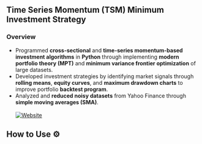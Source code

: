 ## Time Series Momentum (TSM) Minimum Investment Strategy
### Overview
- Programmed **cross-sectional** and **time-series momentum-based investment algorithms** in **Python** through implementing **modern portfolio theory (MPT)** and **minimum variance frontier optimization** of large datasets. 
- Developed investment strategies by identifying market signals through **rolling means**, **equity curves**, and **maximum drawdown charts** to improve portfolio **backtest program**.
- Analyzed and **reduced noisy datasets** from Yahoo Finance through **simple moving averages (SMA)**.
<br /><br />[![Website](https://img.shields.io/badge/-Website-green)](https://tsm-min.herokuapp.com)

## How to Use ⚙️
